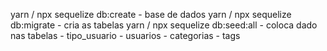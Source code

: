 yarn / npx  sequelize db:create - base de dados
yarn / npx  sequelize db:migrate - cria as tabelas
yarn / npx  sequelize db:seed:all - coloca dado nas tabelas - tipo_usuario - usuarios -  categorias - tags
